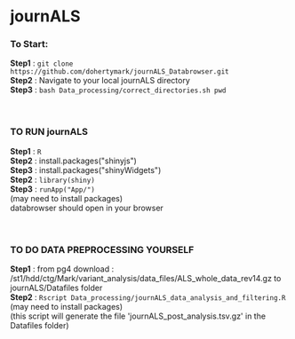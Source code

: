 # journALS
### To Start:

**Step1** :    		`git clone https://github.com/dohertymark/journALS_Databrowser.git` <br />
**Step2** : 		Navigate to your local journALS directory       	<br />
**Step3** :		`bash Data_processing/correct_directories.sh pwd`  	<br /><br /> <br />
### TO RUN journALS  <br />
**Step1** : 		`R` <br />
**Step2** : 		install.packages("shinyjs") <br />
**Step3** : 		install.packages("shinyWidgets") <br />
**Step2** : 		`library(shiny)`  <br />
**Step3** : 		`runApp("App/")`  <br />
			(may need to install packages) <br />
			databrowser should open in your browser <br /> <br /><br />
### TO DO DATA PREPROCESSING YOURSELF  <br />
**Step1** : 		from pg4 download : /st1/hdd/ctg/Mark/variant_analysis/data_files/ALS_whole_data_rev14.gz to journALS/Datafiles folder 	<br />
**Step2** :		`Rscript Data_processing/journALS_data_analysis_and_filtering.R` 						<br />
			(may need to install packages) <br />
			(this script will generate the file 'journALS_post_analysis.tsv.gz' in the Datafiles folder)
